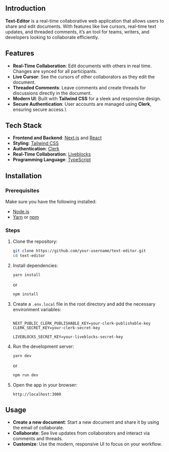 
## Introduction  
**Text-Editor** is a real-time collaborative web application that allows users to share and edit documents. With features like live cursors, real-time text updates, and threaded comments, it’s an tool for teams, writers, and developers looking to collaborate efficiently.  

## Features  
- **Real-Time Collaboration**: Edit documents with others in real time. Changes are synced for all participants.  
- **Live Cursor**: See the cursors of other collaborators as they edit the document.  
- **Threaded Comments**: Leave comments and create threads for discussions directly in the document.  
- **Modern UI**: Built with **Tailwind CSS** for a sleek and responsive design.  
- **Secure Authentication**: User accounts are managed using **Clerk**, ensuring secure access.\
## Tech Stack  
- **Frontend and Backend**: [Next.js](https://nextjs.org/) and [React](https://react.dev/)  
- **Styling**: [Tailwind CSS](https://tailwindcss.com/)  
- **Authentication**: [Clerk](https://clerk.dev/)  
- **Real-Time Collaboration**: [Liveblocks](https://liveblocks.io/)  
- **Programming Language**: [TypeScript](https://www.typescriptlang.org/)  

## Installation  

### Prerequisites  
Make sure you have the following installed:  
- [Node.js](https://nodejs.org/)  
- [Yarn](https://yarnpkg.com/) or [npm](https://www.npmjs.com/)  

### Steps  
1. Clone the repository:  
   ```bash
   git clone https://github.com/your-username/text-editor.git
   cd text-editor
   ```  
2. Install dependencies:  
   ```bash
   yarn install
   ```  
   or  
   ```bash
   npm install
   ```  

3. Create a `.env.local` file in the root directory and add the necessary environment variables:  
   ```plaintext
   
   NEXT_PUBLIC_CLERK_PUBLISHABLE_KEY=your-clerk-publishable-key
   CLERK_SECRET_KEY=your-clerk-secret-key
   
   LIVEBLOCKS_SECRET_KEY=your-liveblocks-secret-key
   ```  

4. Run the development server:  
   ```bash
   yarn dev
   ```  
   or  
   ```bash
   npm run dev
   ```  

5. Open the app in your browser:  
   ```plaintext
   http://localhost:3000
   ```  

## Usage  
- **Create a new document**: Start a new document and share it by using the email of collaborate.  
- **Collaborate**: See live updates from collaborators and interact via comments and threads.  
- **Customize**: Use the modern, responsive UI to focus on your workflow.  
